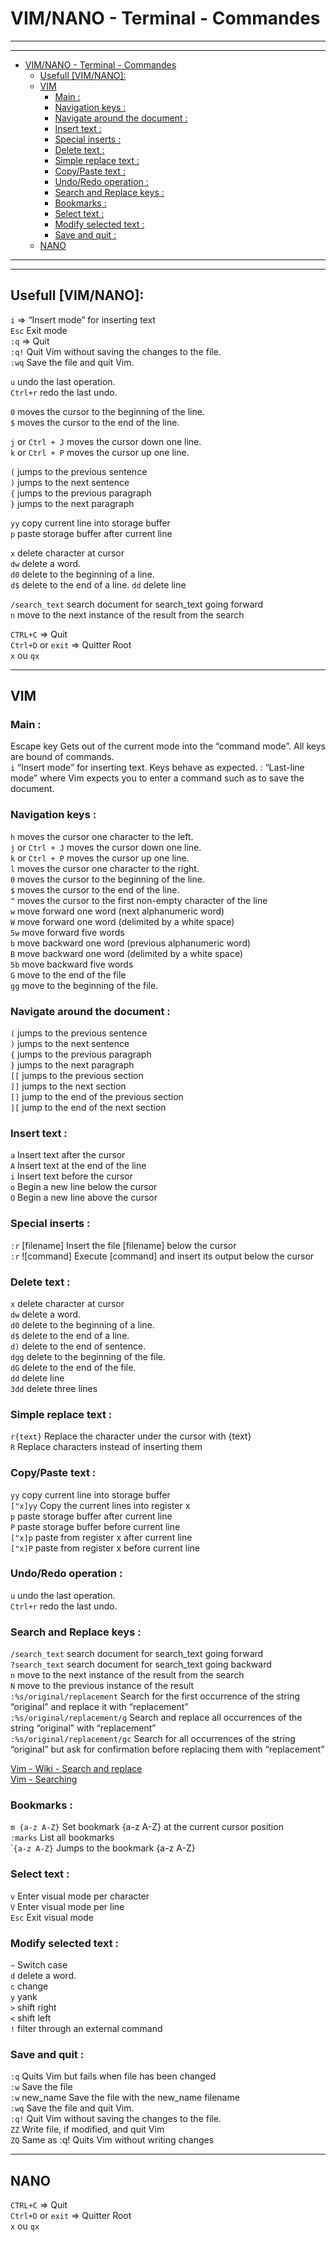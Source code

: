  # VIM/NANO - Terminal - Commandes

---
---

- [VIM/NANO - Terminal - Commandes](#vimnano---terminal---commandes)
  - [Usefull [VIM/NANO]:](#usefull-vimnano)
  - [VIM](#vim)
    - [Main :](#main)
    - [Navigation keys :](#navigation-keys)
    - [Navigate around the document :](#navigate-around-the-document)
    - [Insert text :](#insert-text)
    - [Special inserts :](#special-inserts)
    - [Delete text :](#delete-text)
    - [Simple replace text :](#simple-replace-text)
    - [Copy/Paste text :](#copypaste-text)
    - [Undo/Redo operation :](#undoredo-operation)
    - [Search and Replace keys :](#search-and-replace-keys)
    - [Bookmarks :](#bookmarks)
    - [Select text :](#select-text)
    - [Modify selected text :](#modify-selected-text)
    - [Save and quit :](#save-and-quit)
  - [NANO](#nano)

---
---

  ## Usefull [VIM/NANO]:
  `i`	=> “Insert mode” for inserting text  
  `Esc`	Exit mode  
  `:q` => Quit  
  `:q!`	Quit Vim without saving the changes to the file.  
  `:wq`	Save the file and quit Vim.   

  `u`	undo the last operation.  
  `Ctrl+r`	redo the last undo.  

  `0`	moves the cursor to the beginning of the line.  
  `$`	moves the cursor to the end of the line.

  `j` or `Ctrl + J`	moves the cursor down one line.  
  `k` or `Ctrl + P`	moves the cursor up one line.

  `(`	jumps to the previous sentence  
  `)`	jumps to the next sentence  
  `{`	jumps to the previous paragraph  
  `}`	jumps to the next paragraph 

  `yy`	copy current line into storage buffer  
  `p`	paste storage buffer after current line  

  `x`	delete character at cursor  
  `dw`	delete a word.  
  `d0`	delete to the beginning of a line.  
  `d$`	delete to the end of a line. 
  `dd`	delete line  

  `/search_text`	search document for search_text going forward  
  `n`	move to the next instance of the result from the search  

  `CTRL+C` => Quit  
  `Ctrl+D` or `exit` => Quitter Root  
  `x` ou `qx`

---

  ## VIM
  ### Main :  
  Escape key	Gets out of the current mode into the “command mode”. All keys are bound of commands.  
  `i`	“Insert mode” for inserting text. Keys behave as expected.
  :	“Last-line mode” where Vim expects you to enter a command such as to save the document.  
 	
  ### Navigation keys :  
  `h`	moves the cursor one character to the left.  
  `j` or `Ctrl + J`	moves the cursor down one line.  
  `k` or `Ctrl + P`	moves the cursor up one line.  
  `l`	moves the cursor one character to the right.  
  `0`	moves the cursor to the beginning of the line.  
  `$`	moves the cursor to the end of the line.  
  `^`	moves the cursor to the first non-empty character of the line  
  `w`	move forward one word (next alphanumeric word)  
  `W`	move forward one word (delimited by a white space)  
  `5w`	move forward five words  
  `b`	move backward one word (previous alphanumeric word)  
  `B`	move backward one word (delimited by a white space)  
  `5b`	move backward five words  
  `G`	move to the end of the file  
  `gg`	move to the beginning of the file.  
 	
  ### Navigate around the document :  
  `(`	jumps to the previous sentence  
  `)`	jumps to the next sentence  
  `{`	jumps to the previous paragraph  
  `}`	jumps to the next paragraph  
  `[[`	jumps to the previous section  
  `]]`	jumps to the next section  
  `[]`	jump to the end of the previous section  
  `][`	jump to the end of the next section  
 	
  ### Insert text :  
  `a`	Insert text after the cursor  
  `A`	Insert text at the end of the line  
  `i`	Insert text before the cursor  
  `o`	Begin a new line below the cursor  
  `O`	Begin a new line above the cursor  

  ### Special inserts :  
  `:r` [filename]	Insert the file [filename] below the cursor  
  `:r` ![command]	Execute [command] and insert its output below the cursor  
 	
  ### Delete text :  
  `x`	delete character at cursor  
  `dw`	delete a word.  
  `d0`	delete to the beginning of a line.  
  `d$`	delete to the end of a line.  
  `d)`	delete to the end of sentence.  
  `dgg`	delete to the beginning of the file.  
  `dG`	delete to the end of the file.  
  `dd`	delete line  
  `3dd`	delete three lines  
 	
  ### Simple replace text :  
  `r{text}`	Replace the character under the cursor with {text}  
  `R`	Replace characters instead of inserting them
 	
  ### Copy/Paste text :  
  `yy`	copy current line into storage buffer  
  `["x]yy`	Copy the current lines into register x  
  `p`	paste storage buffer after current line  
  `P`	paste storage buffer before current line  
  `["x]p`	paste from register x after current line  
  `["x]P`	paste from register x before current line  
 	
  ### Undo/Redo operation :  
  `u`	undo the last operation.  
  `Ctrl+r`	redo the last undo.  
 	
  ### Search and Replace keys :  
  `/search_text`	search document for search_text going forward  
  `?search_text`	search document for search_text going backward  
  `n`	move to the next instance of the result from the search  
  `N`	move to the previous instance of the result  
  `:%s/original/replacement`	Search for the first occurrence of the string “original” and replace it with “replacement”  
  `:%s/original/replacement/g`	Search and replace all occurrences of the string “original” with “replacement”  
  `:%s/original/replacement/gc`	Search for all occurrences of the string “original” but ask for confirmation before replacing them with “replacement”  

  [Vim - Wiki - Search and replace](http://vim.wikia.com/wiki/Search_and_replace)  
  [Vim - Searching](https://www.cs.swarthmore.edu/help/vim/searching.html)
 	
  ### Bookmarks :  
  `m {a-z A-Z}`	Set bookmark {a-z A-Z} at the current cursor position  
  `:marks`	List all bookmarks  
  \``{a-z A-Z}`	Jumps to the bookmark {a-z A-Z}  
 	
  ### Select text :  
  `v`	Enter visual mode per character  
  `V`	Enter visual mode per line  
  `Esc`	Exit visual mode  
 	 
  ### Modify selected text :  
  `~`	Switch case  
  `d`	delete a word.  
  `c`	change  
  `y`	yank  
  `>`	shift right  
  `<`	shift left  
  `!`	filter through an external command  
 	 
  ### Save and quit :  
  `:q`	Quits Vim but fails when file has been changed  
  `:w`	Save the file  
  `:w` new_name	Save the file with the new_name filename  
  `:wq`	Save the file and quit Vim.  
  `:q!`	Quit Vim without saving the changes to the file.  
  `ZZ`	Write file, if modified, and quit Vim  
  `ZQ`	Same as :q! Quits Vim without writing changes  

---

  ## NANO
  `CTRL+C` => Quit  
  `Ctrl+D` or `exit` => Quitter Root  
  `x` ou `qx`



